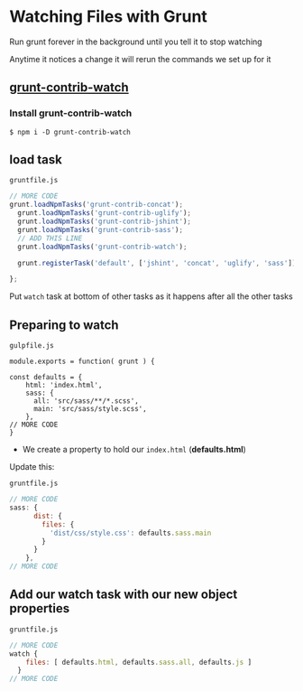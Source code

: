 # Watching Files with Grunt
Run grunt forever in the background until you tell it to stop watching

Anytime it notices a change it will rerun the commands we set up for it

## [grunt-contrib-watch](https://www.npmjs.com/package/grunt-contrib-watch)

### Install grunt-contrib-watch

`$ npm i -D grunt-contrib-watch`

## load task

`gruntfile.js`

```js
// MORE CODE
grunt.loadNpmTasks('grunt-contrib-concat');
  grunt.loadNpmTasks('grunt-contrib-uglify');
  grunt.loadNpmTasks('grunt-contrib-jshint');
  grunt.loadNpmTasks('grunt-contrib-sass');
  // ADD THIS LINE
  grunt.loadNpmTasks('grunt-contrib-watch');

  grunt.registerTask('default', ['jshint', 'concat', 'uglify', 'sass']);

};
```

Put `watch` task at bottom of other tasks as it happens after all the other tasks

## Preparing to watch

`gulpfile.js`

```
module.exports = function( grunt ) {

const defaults = {
    html: 'index.html',
    sass: {
      all: 'src/sass/**/*.scss',
      main: 'src/sass/style.scss',
    },
// MORE CODE
}
```

* We create a property to hold our `index.html` (**defaults.html**)

Update this:

`gruntfile.js`

```js
// MORE CODE
sass: {
      dist: {
        files: {
          'dist/css/style.css': defaults.sass.main
        }
      }
    },
// MORE CODE
```

## Add our watch task with our new object properties
`gruntfile.js`

```js
// MORE CODE
watch {
    files: [ defaults.html, defaults.sass.all, defaults.js ]
  }
// MORE CODE
```
